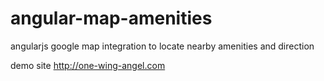 angular-map-amenities
=====================

angularjs google map integration to locate nearby amenities and direction

demo site http://one-wing-angel.com
